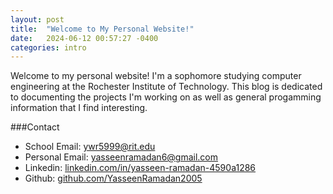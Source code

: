 ```yaml
---
layout: post
title:  "Welcome to My Personal Website!"
date:   2024-06-12 00:57:27 -0400
categories: intro
---
```


Welcome to my personal website! I'm a sophomore studying computer engineering at the Rochester Institute of Technology. This blog is dedicated to documenting the projects I'm working on as well as general progamming information that I find interesting. 

###Contact

- School Email: ywr5999@rit.edu
- Personal Email: yasseenramadan6@gmail.com
- Linkedin: [linkedin.com/in/yasseen-ramadan-4590a1286](www.linkedin.com/in/yasseen-ramadan-4590a1286)
- Github: [github.com/YasseenRamadan2005](https://github.com/YasseenRamadan2005)
